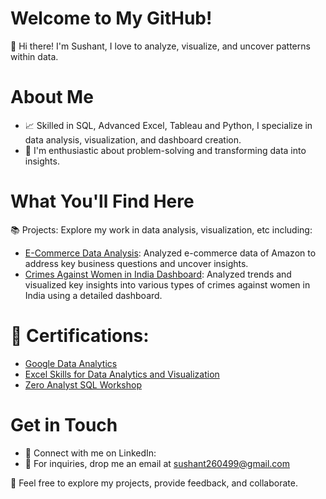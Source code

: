 # Welcome to My GitHub!

👋 Hi there! I'm Sushant, I love to analyze, visualize, and uncover patterns within data.

# About Me
- 📈 Skilled in SQL, Advanced Excel, Tableau and Python, I specialize in data analysis, visualization, and dashboard creation.
- 🧐 I'm enthusiastic about problem-solving and transforming data into insights.

# What You'll Find Here
📚 Projects: Explore my work in data analysis, visualization, etc including:
- [E-Commerce Data Analysis](https://github.com/Sushant-Suresh/E-commerce_Data-Analysis_SQL_Project): Analyzed e-commerce data of Amazon to address key business questions and uncover insights.
- [Crimes Against Women in India Dashboard](https://github.com/Sushant-Suresh/Crimes_Against_Women_In_India_Dashboard): Analyzed trends and visualized key insights into various types of crimes against women in India using a detailed dashboard.

# 📜 Certifications: 
- [Google Data Analytics](https://coursera.org/share/0964612a75849d14e77a6a9e367aeb04)
- [Excel Skills for Data Analytics and Visualization](https://coursera.org/share/3b0168259ebfce1c7540711b46d5a31d)
- [Zero Analyst SQL Workshop](https://drive.google.com/file/d/132NKku0QfVdd_S2gZRHwKiOExrLRa0HL/view?usp=sharing)

# Get in Touch
- 💬 Connect with me on LinkedIn: 
- 📧 For inquiries, drop me an email at sushant260499@gmail.com

🚀 Feel free to explore my projects, provide feedback, and collaborate. 





